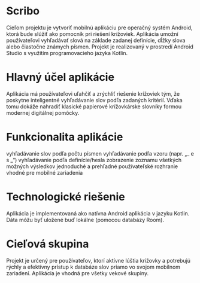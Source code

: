 # Scribo

Cieľom projektu je vytvoriť mobilnú aplikáciu pre operačný systém Android, ktorá bude slúžiť ako pomocník pri riešení krížoviek. Aplikácia umožní používateľovi vyhľadávať slová na základe zadanej definície, dĺžky slova alebo čiastočne známych písmen. Projekt je realizovaný v prostredí Android Studio s využitím programovacieho jazyka Kotlin.
# Hlavný účel aplikácie
Aplikácia má používateľovi uľahčiť a zrýchliť riešenie krížoviek tým, že poskytne inteligentné vyhľadávanie slov podľa zadaných kritérií. Vďaka tomu dokáže nahradiť klasické papierové krížovkárske slovníky formou modernej digitálnej pomôcky.
# Funkcionalita aplikácie
vyhľadávanie slov podľa počtu písmen
vyhľadávanie podľa vzoru (napr. „_ e s _“)
vyhľadávanie podľa definície/hesla
zobrazenie zoznamu všetkých možných výsledkov
jednoduché a prehľadné používateľské rozhranie vhodné pre mobilné zariadenia
# Technologické riešenie
Aplikácia je implementovaná ako natívna Android aplikácia v jazyku Kotlin. Dáta môžu byť uložené buď lokálne (pomocou databázy Room).
# Cieľová skupina
Projekt je určený pre používateľov, ktorí aktívne lúštia krížovky a potrebujú rýchly a efektívny prístup k databáze slov priamo vo svojom mobilnom zariadení. Aplikácia je vhodná pre všetky vekové skupiny.
